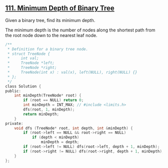 ## [111. Minimum Depth of Binary Tree](https://leetcode.com/problems/minimum-depth-of-binary-tree/#/description)

Given a binary tree, find its minimum depth.

The minimum depth is the number of nodes along the shortest path from the root node down to the nearest leaf node.


```c
/**
 * Definition for a binary tree node.
 * struct TreeNode {
 *     int val;
 *     TreeNode *left;
 *     TreeNode *right;
 *     TreeNode(int x) : val(x), left(NULL), right(NULL) {}
 * };
 */
class Solution {
public:
    int minDepth(TreeNode* root) {
        if (root == NULL) return 0;
        int minDepth = INT_MAX; // #include <limits.h>
        dfs(root, 1, minDepth);
        return minDepth;
    }
private:
    void dfs (TreeNode* root, int depth, int &minDepth) {
        if (root->left == NULL && root->right == NULL)
            if (depth < minDepth)
                minDepth = depth;
        if (root->left != NULL) dfs(root->left, depth + 1, minDepth);
        if (root->right != NULL) dfs(root->right, depth + 1, minDepth);
    }
};
```